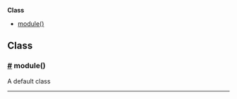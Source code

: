 **Class**

- [module()](#module)

## Class

### <a id="module" href="#module">#</a> module()

A default class

---